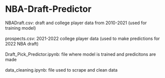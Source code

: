 # NBA-Draft-Predictor

NBADraft.csv: draft and college player data from 2010-2021 (used for training model)
<br><br />
prospects.csv: 2021-2022 college player data (used to make predictions for 2022 NBA draft)
<br><br />
Draft_Pick_Predictor.ipynb: file where model is trained and predicitons are made
<br><br />
data_cleaning.ipynb: file used to scrape and clean data

